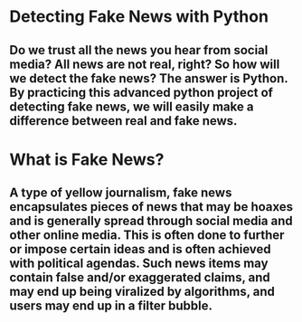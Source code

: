 # Detecting Fake News with Python

## Do we trust all the news you hear from social media? All news are not real, right? So how will we detect the fake news? The answer is Python. By practicing this advanced python project of detecting fake news, we will easily make a difference between real and fake news. 

# What is Fake News?
## A type of yellow journalism, fake news encapsulates pieces of news that may be hoaxes and is generally spread through social media and other online media. This is often done to further or impose certain ideas and is often achieved with political agendas. Such news items may contain false and/or exaggerated claims, and may end up being viralized by algorithms, and users may end up in a filter bubble.
